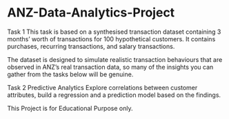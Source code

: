 # ANZ-Data-Analytics-Project

Task 1
This task is based on a synthesised transaction dataset containing 3 months’ worth of transactions for 100 hypothetical customers. It contains purchases, recurring transactions, and salary transactions.

The dataset is designed to simulate realistic transaction behaviours that are observed in ANZ’s real transaction data, so many of the insights you can gather from the tasks below will be genuine.


Task 2
Predictive Analytics
Explore correlations between customer attributes, build a regression and a prediction model based on the findings.

This Project is for Educational Purpose only.
